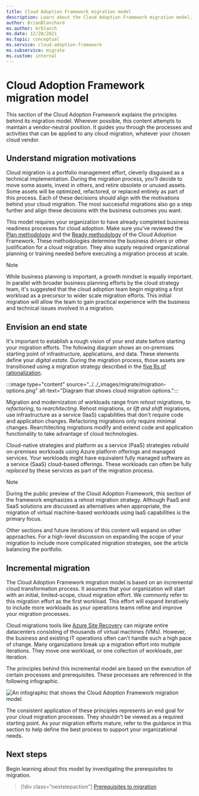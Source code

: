 ```yaml
---
title: Cloud Adoption Framework migration model
description: Learn about the Cloud Adoption Framework migration model. Understand the motivations behind migrations and learn why the process is incremental.
author: BrianBlanchard
ms.author: brblanch
ms.date: 12/28/2021
ms.topic: conceptual
ms.service: cloud-adoption-framework
ms.subservice: migrate
ms.custom: internal
---
```


# Cloud Adoption Framework migration model

This section of the Cloud Adoption Framework explains the principles behind its migration model. Wherever possible, this content attempts to maintain a vendor-neutral position. It guides you through the processes and activities that can be applied to any cloud migration, whatever your chosen cloud vendor.

## Understand migration motivations

Cloud migration is a portfolio management effort, cleverly disguised as a technical implementation. During the migration process, you'll decide to move some assets, invest in others, and retire obsolete or unused assets. Some assets will be optimized, refactored, or replaced entirely as part of this process. Each of these decisions should align with the motivations behind your cloud migration. The most successful migrations also go a step further and align these decisions with the business outcomes you want.

This model requires your organization to have already completed business readiness processes for cloud adoption. Make sure you've reviewed the [Plan methodology](../../plan/index.md) and the [Ready methodology](../../ready/index.md) of the Cloud Adoption Framework. These methodologies determine the business drivers or other justification for a cloud migration. They also supply required organizational planning or training needed before executing a migration process at scale.

> [!NOTE]
> While business planning is important, a growth mindset is equally important. In parallel with broader business planning efforts by the cloud strategy team, it's suggested that the cloud adoption team begin migrating a first workload as a precursor to wider scale migration efforts. This initial migration will allow the team to gain practical experience with the business and technical issues involved in a migration.

## Envision an end state

It's important to establish a rough vision of your end state before starting your migration efforts. The following diagram shows an on-premises starting point of infrastructure, applications, and data. These elements define your *digital estate*. During the migration process, those assets are transitioned using a migration strategy described in the [five Rs of rationalization](../../digital-estate/5-rs-of-rationalization.md).

:::image type="content" source="../../_images/migrate/migration-options.png" alt-text="Diagram that shows cloud migration options.":::

Migration and modernization of workloads range from *rehost* migrations, to *refactoring*, to *rearchitecting*. Rehost migrations, or *lift and shift* migrations, use infrastructure as a service (IaaS) capabilities that don't require code and application changes. Refactoring migrations only require minimal changes. Rearchitecting migrations modify and extend code and application functionality to take advantage of cloud technologies.

Cloud-native strategies and platform as a service (PaaS) strategies *rebuild* on-premises workloads using Azure platform offerings and managed services. Your workloads might have equivalent fully managed software as a service (SaaS) cloud-based offerings. These workloads can often be fully *replaced* by these services as part of the migration process.

> [!NOTE]
> During the public preview of the Cloud Adoption Framework, this section of the framework emphasizes a rehost migration strategy. Although PaaS and SaaS solutions are discussed as alternatives when appropriate, the migration of virtual machine-based workloads using IaaS capabilities is the primary focus.
>
> Other sections and future iterations of this content will expand on other approaches. For a high-level discussion on expanding the scope of your migration to include more complicated migration strategies, see the article balancing the portfolio.

## Incremental migration

The Cloud Adoption Framework migration model is based on an incremental cloud transformation process. It assumes that your organization will start with an initial, limited-scope, cloud migration effort. We commonly refer to this migration effort as the first workload. This effort will expand iteratively to include more workloads as your operations teams refine and improve your migration processes.

Cloud migrations tools like [Azure Site Recovery](/azure/site-recovery/site-recovery-overview) can migrate entire datacenters consisting of thousands of virtual machines (VMs). However, the business and existing IT operations often can't handle such a high pace of change. Many organizations break up a migration effort into multiple iterations. They move one workload, or one collection of workloads, per iteration.

The principles behind this incremental model are based on the execution of certain processes and prerequisites. These processes are referenced in the following infographic.

![An infographic that shows the Cloud Adoption Framework migration model.](../../_images/migrate/methodology.png)

The consistent application of these principles represents an end goal for your cloud migration processes. They shouldn't be viewed as a required starting point. As your migration efforts mature, refer to the guidance in this section to help define the best process to support your organizational needs.

## Next steps

Begin learning about this model by investigating the prerequisites to migration.

> [!div class="nextstepaction"]
> [Prerequisites to migration](./prerequisites/index.md)
